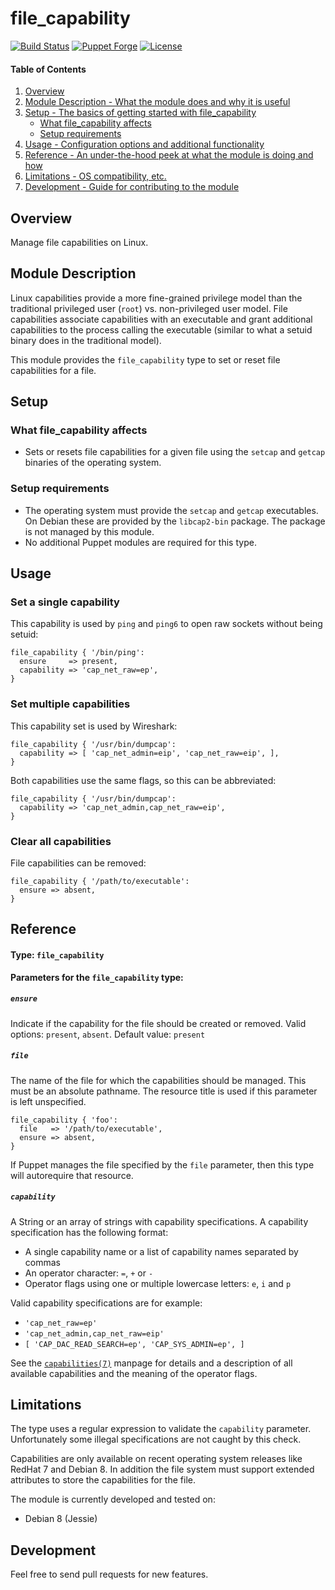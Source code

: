 # file_capability

[![Build Status](https://travis-ci.org/smoeding/puppet-file_capability.svg?branch=master)](https://travis-ci.org/smoeding/puppet-file_capability)
[![Puppet Forge](http://img.shields.io/puppetforge/v/stm/file_capability.svg)](https://forge.puppetlabs.com/stm/file_capability)
[![License](https://img.shields.io/github/license/smoeding/puppet-file_capability.svg)](https://raw.githubusercontent.com/smoeding/puppet-file_capability/master/LICENSE)

#### Table of Contents

1. [Overview](#overview)
2. [Module Description - What the module does and why it is useful](#module-description)
3. [Setup - The basics of getting started with file_capability](#setup)
	* [What file_capability affects](#what-file_capability-affects)
	* [Setup requirements](#setup-requirements)
4. [Usage - Configuration options and additional functionality](#usage)
5. [Reference - An under-the-hood peek at what the module is doing and how](#reference)
5. [Limitations - OS compatibility, etc.](#limitations)
6. [Development - Guide for contributing to the module](#development)

## Overview

Manage file capabilities on Linux.

## Module Description

Linux capabilities provide a more fine-grained privilege model than the traditional privileged user (`root`) vs. non-privileged user model. File capabilities associate capabilities with an executable and grant additional capabilities to the process calling the executable (similar to what a setuid binary does in the traditional model).

This module provides the `file_capability` type to set or reset file capabilities for a file.

## Setup

### What file_capability affects

* Sets or resets file capabilities for a given file using the `setcap` and `getcap` binaries of the operating system.

### Setup requirements

* The operating system must provide the `setcap` and `getcap` executables. On Debian these are provided by the `libcap2-bin` package. The package is not managed by this module.
* No additional Puppet modules are required for this type.

## Usage

### Set a single capability

This capability is used by `ping` and `ping6` to open raw sockets without being setuid:

``` Puppet
file_capability { '/bin/ping':
  ensure     => present,
  capability => 'cap_net_raw=ep',
}
```

### Set multiple capabilities

This capability set is used by Wireshark:

``` Puppet
file_capability { '/usr/bin/dumpcap':
  capability => [ 'cap_net_admin=eip', 'cap_net_raw=eip', ],
}
```

Both capabilities use the same flags, so this can be abbreviated:

``` Puppet
file_capability { '/usr/bin/dumpcap':
  capability => 'cap_net_admin,cap_net_raw=eip',
}
```

### Clear all capabilities

File capabilities can be removed:

``` Puppet
file_capability { '/path/to/executable':
  ensure => absent,
}
```

## Reference

#### Type: `file_capability`

**Parameters for the `file_capability` type:**

##### `ensure`

Indicate if the capability for the file should be created or removed. Valid options: `present`, `absent`. Default value: `present`

##### `file`

The name of the file for which the capabilities should be managed. This must be an absolute pathname. The resource title is used if this parameter is left unspecified.

``` Puppet
file_capability { 'foo':
  file   => '/path/to/executable',
  ensure => absent,
}
```

If Puppet manages the file specified by the `file` parameter, then this type will autorequire that resource.

##### `capability`

A String or an array of strings with capability specifications. A capability specification has the following format:

* A single capability name or a list of capability names separated by commas
* An operator character: `=`, `+` or `-`
* Operator flags using one or multiple lowercase letters: `e`, `i` and `p`

Valid capability specifications are for example:

* `'cap_net_raw=ep'`
* `'cap_net_admin,cap_net_raw=eip'`
* `[ 'CAP_DAC_READ_SEARCH=ep', 'CAP_SYS_ADMIN=ep', ]`

See the [`capabilities(7)`](http://man7.org/linux/man-pages/man7/capabilities.7.html) manpage for details and a description of all available capabilities and the meaning of the operator flags.

## Limitations

The type uses a regular expression to validate the `capability` parameter. Unfortunately some illegal specifications are not caught by this check.

Capabilities are only available on recent operating system releases like RedHat 7 and Debian 8. In addition the file system must support extended attributes to store the capabilities for the file.

The module is currently developed and tested on:
* Debian 8 (Jessie)

## Development

Feel free to send pull requests for new features.
